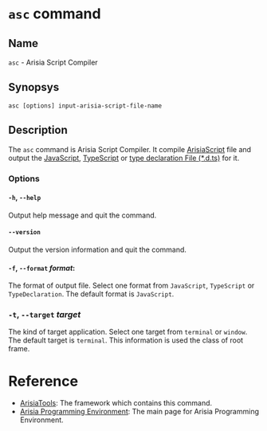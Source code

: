 # `asc` command

## Name
`asc` - Arisia Script Compiler

## Synopsys
````
asc [options] input-arisia-script-file-name
````

## Description
The `asc` command is Arisia Script Compiler. It compile [ArisiaScript](https://github.com/steelwheels/Arisia/blob/main/Document/arisia-lang.md) file and output the [JavaScript](https://en.wikipedia.org/wiki/JavaScript), [TypeScript](https://en.wikipedia.org/wiki/TypeScript) or [type declaration File (*.d.ts)](https://en.wikipedia.org/wiki/TypeScript) for it.

### Options
#### `-h`, `--help`
Output help message and quit the command.

#### `--version`
Output the version information and quit the command.

#### `-f`, `--format` *format*:
The format of output file. Select one format from `JavaScript`, `TypeScript` or `TypeDeclaration`. The default format is `JavaScript`.

### `-t`, `--target` *target*
The kind of target application. Select one target from `terminal`
or `window`. The default target is `terminal`.
This information is used the class of root frame.

# Reference
* [ArisiaTools](https://github.com/steelwheels/Arisia/tree/main/ArisiaTools): The framework which contains this command.
* [Arisia Programming Environment](https://github.com/steelwheels/Arisia/blob/main/README.md): The main page for Arisia Programming Environment.



